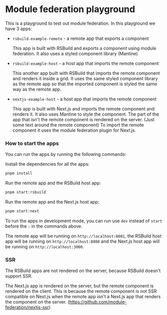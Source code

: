 # Module federation playground

This is a playground to test out module federation.
In this playground we have 3 apps:
- `rsbuild-example-remote` - a remote app that exports a component

   This app is built with RSBuild and exports a component using module federation.
   It also uses a styled component library (Mantine)

- `rsbuild-example-host` - a host app that imports the remote component

    This another app built with RSBuild that imports the remote component and renders it inside a grid. It uses the same styled component library as the remote app so that the imported component is styled the same way as the remote app.

- `nextjs-example-host` - a host app that imports the remote component

    This app is built with Next.js and imports the remote component and renders it. It also uses Mantine to style the component.
    The part of the app that isn't the remote component is rendered on the server. (Just some text around the remote component)
    To import the remote component it uses the module federation plugin for Next.js.

### How to start the apps

You can run the apps by running the following commands:

Install the dependencies for all the apps:
```bash
pnpm install
```

Run the remote app and the RSBuild host app:
```bash
pnpm start:rsbuild
```

Run the remote app and the Next.js host app:
```bash
pnpm start:next
```

To run the apps in development mode, you can run use `dev` instead of `start` before the `:` in the commands above.

The remote app will be running on `http://localhost:8081`, the RSBuild host app will be running on `http://localhost:8080` and the Next.js host app will be running on `http://localhost:3000`.

### SSR
The RSBuild apps are not rendered on the server, because RSBuild doesn't support SSR.

The Next.js app is rendered on the server, but the remote component is rendered on the client.
This is because the remote component is not SSR compatible on Next.js when the remote app isn't a Next.js app that renders the component on the server.
(https://github.com/module-federation/nextjs-ssr)
